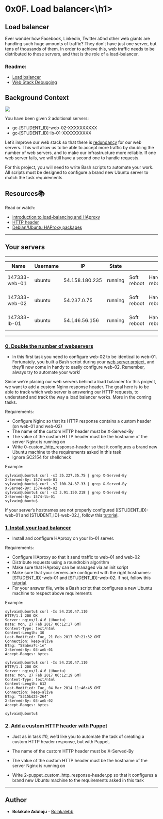 <h1>0x0F. Load balancer<\h1>

## Load balancer
Ever wonder how Facebook, Linkedin, Twitter a0nd other web giants are handling such huge amounts of traffic? They don’t have just one server, but tens of thousands of them. In order to achieve this, web traffic needs to be distributed to these servers, and that is the role of a load-balancer.

### Readme:
* [Load balancer](https://intranet.alxswe.com/concepts/46)
* [Web Stack Debugging](https://intranet.alxswe.com/concepts/68)

## Background Context

<img src="https://s3.amazonaws.com/intranet-projects-files/holbertonschool-sysadmin_devops/275/qfdked8.png">

You have been given 2 additional servers:

* gc-[STUDENT_ID]-web-02-XXXXXXXXXX
* gc-[STUDENT_ID]-lb-01-XXXXXXXXXX

Let’s improve our web stack so that there is [redundancy](https://en.wikipedia.org/wiki/Redundancy_%28engineering%29) for our web servers. This will allow us to be able to accept more traffic by doubling the number of web servers, and to make our infrastructure more reliable. If one web server fails, we will still have a second one to handle requests.

For this project, you will need to write Bash scripts to automate your work. All scripts must be designed to configure a brand new Ubuntu server to match the task requirements.

## Resources:books:
Read or watch:
* [Introduction to load-balancing and HAproxy](https://intranet.hbtn.io/rltoken/ngIXarEyu8jZwOL3Y30PLQ)
* [HTTP header](https://intranet.hbtn.io/rltoken/v32JmcDrSiOnFBfqzXvs_Q)
* [Debian/Ubuntu HAProxy packages](https://intranet.hbtn.io/rltoken/BXGrW_6ocecWaOJb7OK_WA)

---
## Your servers
---
| Name |	Username |	IP |	State |        |          |         |
|------|-----------------|---------|----------|--------|----------|---------|
| 147333-web-01 |	ubuntu |  54.158.180.235 |	running |	Soft reboot |	Hard reboot |	Ask a new server |
| 147333-web-02 |	ubuntu |  54.237.0.75 | running |	Soft reboot |	Hard reboot |	Ask a new server |
| 147333-lb-01 |	ubuntu |  54.146.56.156 |	running |	Soft reboot |	Hard reboot |	Ask a new server |
---

### [0. Double the number of webservers](./0-custom_http_response-header)
* In this first task you need to configure web-02 to be identical to web-01. Fortunately, you built a Bash script during your [web server project](https://github.com/mecomonteshbtn/holberton-system_engineering-devops/tree/master/0x0C-web_server), and they’ll now come in handy to easily configure web-02. Remember, always try to automate your work!

Since we’re placing our web servers behind a load balancer for this project, we want to add a custom Nginx response header. The goal here is to be able to track which web server is answering our HTTP requests, to understand and track the way a load balancer works. More in the coming tasks.

Requirements:
* Configure Nginx so that its HTTP response contains a custom header (on web-01 and web-02)
* The name of the custom HTTP header must be X-Served-By
* The value of the custom HTTP header must be the hostname of the server Nginx is running on
* Write 0-custom_http_response-header so that it configures a brand new Ubuntu machine to the requirements asked in this task
* Ignore SC2154 for shellcheck

Example:
```
sylvain@ubuntu$ curl -sI 35.227.35.75 | grep X-Served-By
X-Served-By: 1574-web-01
sylvain@ubuntu$ curl -sI 100.24.37.33 | grep X-Served-By
X-Served-By: 1574-web-02
sylvain@ubuntu$ curl -sI 3.91.150.218 | grep X-Served-By
X-Served-By: 1574-lb-01
sylvain@ubuntu$
```
If your server’s hostnames are not properly configured ([STUDENT_ID]-web-01 and [STUDENT_ID]-web-02.), follow this [tutorial](https://aws.amazon.com/premiumsupport/knowledge-center/linux-static-hostname/).

### [1. Install your load balancer](./1-install_load_balancer)
* Install and configure HAproxy on your lb-01 server.

Requirements:
* Configure HAproxy so that it send traffic to web-01 and web-02
* Distribute requests using a roundrobin algorithm
* Make sure that HAproxy can be managed via an init script
* Make sure that your servers are configured with the right hostnames: [STUDENT_ID]-web-01 and [STUDENT_ID]-web-02. If not, follow this [tutorial](https://docs.aws.amazon.com/AWSEC2/latest/UserGuide/set-hostname.html).
* For your answer file, write a Bash script that configures a new Ubuntu machine to respect above requirements

Example:
```
sylvain@ubuntu$ curl -Is 54.210.47.110
HTTP/1.1 200 OK
Server: nginx/1.4.6 (Ubuntu)
Date: Mon, 27 Feb 2017 06:12:17 GMT
Content-Type: text/html
Content-Length: 30
Last-Modified: Tue, 21 Feb 2017 07:21:32 GMT
Connection: keep-alive
ETag: "58abea7c-1e"
X-Served-By: 03-web-01
Accept-Ranges: bytes

sylvain@ubuntu$ curl -Is 54.210.47.110
HTTP/1.1 200 OK
Server: nginx/1.4.6 (Ubuntu)
Date: Mon, 27 Feb 2017 06:12:19 GMT
Content-Type: text/html
Content-Length: 612
Last-Modified: Tue, 04 Mar 2014 11:46:45 GMT
Connection: keep-alive
ETag: "5315bd25-264"
X-Served-By: 03-web-02
Accept-Ranges: bytes

sylvain@ubuntu$
```

### [2. Add a custom HTTP header with Puppet](./2-puppet_custom_http_response-header.pp)
* Just as in task #0, we’d like you to automate the task of creating a custom HTTP header response, but with Puppet.

* The name of the custom HTTP header must be X-Served-By
* The value of the custom HTTP header must be the hostname of the server Nginx is running on
* Write 2-puppet_custom_http_response-header.pp so that it configures a brand new Ubuntu machine to the requirements asked in this task

---

## Author
* **Bolakale Aduloju** - [Bolakalebb](https://github.com/bolakalebb)
